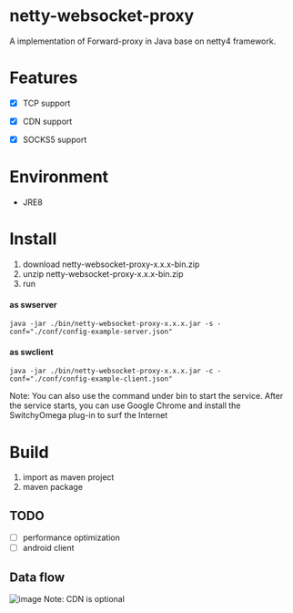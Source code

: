 # netty-websocket-proxy
A  implementation of Forward-proxy in Java base on netty4 framework.

# Features

- [x] TCP support
- [x] CDN support
- [x] SOCKS5 support


# Environment
* JRE8

# Install
1. download netty-websocket-proxy-x.x.x-bin.zip
2. unzip netty-websocket-proxy-x.x.x-bin.zip
3. run
#### as swserver
```
java -jar ./bin/netty-websocket-proxy-x.x.x.jar -s -conf="./conf/config-example-server.json"
```
#### as swclient
```
java -jar ./bin/netty-websocket-proxy-x.x.x.jar -c -conf="./conf/config-example-client.json"
```
  Note: You can also use the command under bin to start the service. After the service starts, you can use Google Chrome and install the SwitchyOmega plug-in to surf the Internet

# Build
1. import as maven project
2. maven package

## TODO
* [ ] performance optimization
* [ ] android client
## Data flow
![image](https://img-blog.csdnimg.cn/2020051017110683.png)
   Note: CDN is optional

